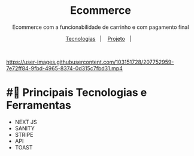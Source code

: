 <h1 align="center">Ecommerce</h1>

<p align="center">Ecommerce com a funcionabilidade de carrinho e com pagamento final</p>

<p align="center">
  <a href="#-tecnologias">Tecnologias</a>&nbsp;&nbsp;&nbsp;|&nbsp;&nbsp;&nbsp;
  <a href="#-projeto">Projeto</a>&nbsp;&nbsp;&nbsp;|&nbsp;&nbsp;&nbsp;
</p>

<br />

<!-- <h2>Página com detalhes do produto, e com a funcionabilidade de adicionar os produtos selecionados para o carrinho </h2>
<p align="center">
   <img src=".github/pagina-inicial.png" alt="home do projeto">
</p>

<br/>

<h2>Carrinho</h2>
<p align="center">
   <img src=".github/carrinho.png" alt="carrinho">
</p>

<br/>

<h2>tela de Pagamento com Stripe</h2>
<p align="center">
   <img src=".github/pagamento-tela.png" alt="forma de pagamento">
</p>

<br/>

<h2>Compra finalizada com sucesso ! </h2>
<p align="center">
   <img src=".github/compra-finalizada.png" alt="home do projeto">
</p>

</br



>

<h2>Sanity</h2>
<p align="center">
   <img src=".github/sanity.png" alt="home do projeto">
</p> -->

https://user-images.githubusercontent.com/103151728/207752959-7e72ff84-9fbd-4965-8374-0d315c7fbd31.mp4

# #🚀 Principais Tecnologias e Ferramentas

- NEXT JS
- SANITY
- STRIPE
- API
- TOAST


